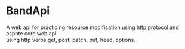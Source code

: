 # BandApi
A web api for practicing resource modification using http protocol and aspnte core web api.  
using http verbs get, post, patch, put, head, options.
